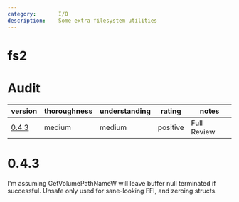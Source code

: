```yaml
---
category:       I/O
description:    Some extra filesystem utilities
---
```


# fs2

# Audit

| version   | thoroughness | understanding | rating | notes |
| --------- | ------------ | ------------- | ------ | ----- |
| [0.4.3]   | medium | medium | positive | Full Review

[0.4.3]: #043

# 0.4.3

I'm assuming GetVolumePathNameW will leave buffer null terminated if successful.  Unsafe only used for sane-looking FFI, and zeroing structs.
